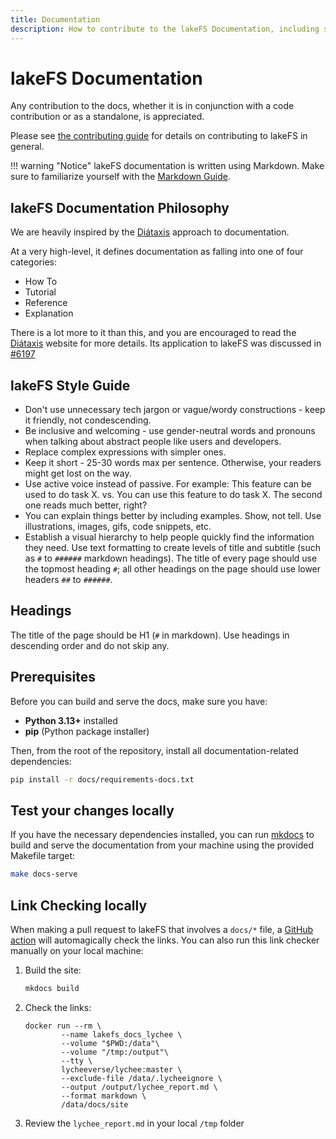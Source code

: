 ```yaml
---
title: Documentation
description: How to contribute to the lakeFS Documentation, including style guide
---
```


# lakeFS Documentation

Any contribution to the docs, whether it is in conjunction with a code contribution or as a standalone, is appreciated.

Please see [the contributing guide](./contributing.md) for details on contributing to lakeFS in general.


!!! warning "Notice"
    lakeFS documentation is written using Markdown.  Make sure to familiarize yourself with the [Markdown Guide](https://www.markdownguide.org/basic-syntax/#heading-best-practices).


## lakeFS Documentation Philosophy

We are heavily inspired by the [Diátaxis](https://diataxis.fr/) approach to documentation.

At a very high-level, it defines documentation as falling into one of four categories:

- How To
- Tutorial
- Reference
- Explanation

There is a lot more to it than this, and you are encouraged to read the [Diátaxis](https://diataxis.fr/) website for more details.
Its application to lakeFS was discussed in [#6197](https://github.com/treeverse/lakeFS/issues/6197#issuecomment-1645933769)

## lakeFS Style Guide

* Don't use unnecessary tech jargon or vague/wordy constructions - keep it friendly, not condescending.
* Be inclusive and welcoming - use gender-neutral words and pronouns when talking about abstract people like users and developers.
* Replace complex expressions with simpler ones.
* Keep it short - 25-30 words max per sentence.  Otherwise, your readers might get lost on the way.
* Use active voice instead of passive. For example: This feature can be used to do task X. vs. You can use this feature to do task X. The second one reads much better, right?
* You can explain things better by including examples. Show, not tell. Use illustrations, images, gifs, code snippets, etc.
* Establish a visual hierarchy to help people quickly find the information they need. Use text formatting to create levels of title and subtitle (such as `#` to `######` markdown headings).  The title of every page should use the topmost heading `#`; all other headings on the page should use lower headers `##` to `######`.

## Headings

The title of the page should be H1 (`#` in markdown). Use headings in descending order and do not skip any.

## Prerequisites

Before you can build and serve the docs, make sure you have:

- **Python 3.13+** installed
- **pip** (Python package installer)

Then, from the root of the repository, install all documentation-related dependencies:

```bash
pip install -r docs/requirements-docs.txt
```

## Test your changes locally

If you have the necessary dependencies installed, you can run [mkdocs](https://www.mkdocs.org/) to build and serve the documentation from your machine using the provided Makefile target:

```sh
make docs-serve
```

## Link Checking locally

When making a pull request to lakeFS that involves a `docs/*` file, a [GitHub action](https://github.com/treeverse/lakeFS/blob/master/.github/workflows/docs-pr.yaml) will automagically check the links. You can also run this link checker manually on your local machine:

1. Build the site:

    ```bash
    mkdocs build
    ```

2. Check the links:

    ```
    docker run --rm \
            --name lakefs_docs_lychee \
            --volume "$PWD:/data"\
            --volume "/tmp:/output"\
            --tty \
            lycheeverse/lychee:master \
            --exclude-file /data/.lycheeignore \
            --output /output/lychee_report.md \
            --format markdown \
            /data/docs/site
    ```

3. Review the `lychee_report.md` in your local `/tmp` folder
